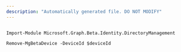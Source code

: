 ```yaml
---
description: "Automatically generated file. DO NOT MODIFY"
---
```


```powershellv2

Import-Module Microsoft.Graph.Beta.Identity.DirectoryManagement

Remove-MgBetaDevice -DeviceId $deviceId

```